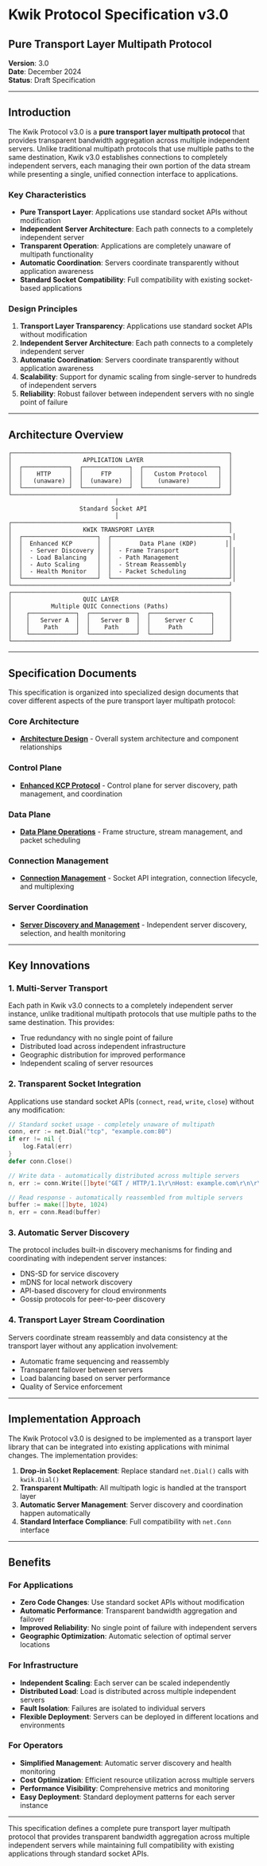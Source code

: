 # Kwik Protocol Specification v3.0
## Pure Transport Layer Multipath Protocol

**Version**: 3.0  
**Date**: December 2024  
**Status**: Draft Specification  

---

## Introduction

The Kwik Protocol v3.0 is a **pure transport layer multipath protocol** that provides transparent bandwidth aggregation across multiple independent servers. Unlike traditional multipath protocols that use multiple paths to the same destination, Kwik v3.0 establishes connections to completely independent servers, each managing their own portion of the data stream while presenting a single, unified connection interface to applications.

### Key Characteristics

- **Pure Transport Layer**: Applications use standard socket APIs without modification
- **Independent Server Architecture**: Each path connects to a completely independent server
- **Transparent Operation**: Applications are completely unaware of multipath functionality
- **Automatic Coordination**: Servers coordinate transparently without application awareness
- **Standard Socket Compatibility**: Full compatibility with existing socket-based applications

### Design Principles

1. **Transport Layer Transparency**: Applications use standard socket APIs without modification
2. **Independent Server Architecture**: Each path connects to a completely independent server
3. **Automatic Coordination**: Servers coordinate transparently without application awareness
4. **Scalability**: Support for dynamic scaling from single-server to hundreds of independent servers
5. **Reliability**: Robust failover between independent servers with no single point of failure

---

## Architecture Overview

```
┌─────────────────────────────────────────────────────────────┐
│                    APPLICATION LAYER                        │
│  ┌─────────────┐  ┌─────────────┐  ┌─────────────────────┐  │
│  │    HTTP     │  │     FTP     │  │   Custom Protocol   │  │
│  │   (unaware) │  │  (unaware)  │  │    (unaware)        │  │
│  └─────────────┘  └─────────────┘  └─────────────────────┘  │
└─────────────────────────────────────────────────────────────┘
                              │
                    Standard Socket API
                              │
┌─────────────────────────────────────────────────────────────┐
│                    KWIK TRANSPORT LAYER                     │
│  ┌─────────────────────┐  ┌─────────────────────────────────┐│
│  │  Enhanced KCP       │  │        Data Plane (KDP)        ││
│  │  - Server Discovery │  │  - Frame Transport              ││
│  │  - Load Balancing   │  │  - Path Management              ││
│  │  - Auto Scaling     │  │  - Stream Reassembly            ││
│  │  - Health Monitor   │  │  - Packet Scheduling            ││
│  └─────────────────────┘  └─────────────────────────────────┘│
└─────────────────────────────────────────────────────────────┘
┌─────────────────────────────────────────────────────────────┐
│                    QUIC LAYER                               │
│           Multiple QUIC Connections (Paths)                 │
│    ┌─────────────┐  ┌─────────────┐  ┌─────────────────┐    │
│    │   Server A  │  │   Server B  │  │    Server C     │    │
│    │    Path     │  │    Path     │  │     Path        │    │
│    └─────────────┘  └─────────────┘  └─────────────────┘    │
└─────────────────────────────────────────────────────────────┘
```

---

## Specification Documents

This specification is organized into specialized design documents that cover different aspects of the pure transport layer multipath protocol:

### Core Architecture
- **[Architecture Design](design-architecture.md)** - Overall system architecture and component relationships

### Control Plane
- **[Enhanced KCP Protocol](design-kcp.md)** - Control plane for server discovery, path management, and coordination

### Data Plane
- **[Data Plane Operations](design-data-plane.md)** - Frame structure, stream management, and packet scheduling

### Connection Management
- **[Connection Management](design-connection-management.md)** - Socket API integration, connection lifecycle, and multiplexing

### Server Coordination
- **[Server Discovery and Management](design-server-discovery.md)** - Independent server discovery, selection, and health monitoring

---

## Key Innovations

### 1. Multi-Server Transport
Each path in Kwik v3.0 connects to a completely independent server instance, unlike traditional multipath protocols that use multiple paths to the same destination. This provides:
- True redundancy with no single point of failure
- Distributed load across independent infrastructure
- Geographic distribution for improved performance
- Independent scaling of server resources

### 2. Transparent Socket Integration
Applications use standard socket APIs (`connect`, `read`, `write`, `close`) without any modification:
```go
// Standard socket usage - completely unaware of multipath
conn, err := net.Dial("tcp", "example.com:80")
if err != nil {
    log.Fatal(err)
}
defer conn.Close()

// Write data - automatically distributed across multiple servers
n, err := conn.Write([]byte("GET / HTTP/1.1\r\nHost: example.com\r\n\r\n"))

// Read response - automatically reassembled from multiple servers
buffer := make([]byte, 1024)
n, err = conn.Read(buffer)
```

### 3. Automatic Server Discovery
The protocol includes built-in discovery mechanisms for finding and coordinating with independent server instances:
- DNS-SD for service discovery
- mDNS for local network discovery
- API-based discovery for cloud environments
- Gossip protocols for peer-to-peer discovery

### 4. Transport Layer Stream Coordination
Servers coordinate stream reassembly and data consistency at the transport layer without any application involvement:
- Automatic frame sequencing and reassembly
- Transparent failover between servers
- Load balancing based on server performance
- Quality of Service enforcement

---

## Implementation Approach

The Kwik Protocol v3.0 is designed to be implemented as a transport layer library that can be integrated into existing applications with minimal changes. The implementation provides:

1. **Drop-in Socket Replacement**: Replace standard `net.Dial()` calls with `kwik.Dial()`
2. **Transparent Multipath**: All multipath logic is handled at the transport layer
3. **Automatic Server Management**: Server discovery and coordination happen automatically
4. **Standard Interface Compliance**: Full compatibility with `net.Conn` interface

---

## Benefits

### For Applications
- **Zero Code Changes**: Use standard socket APIs without modification
- **Automatic Performance**: Transparent bandwidth aggregation and failover
- **Improved Reliability**: No single point of failure with independent servers
- **Geographic Optimization**: Automatic selection of optimal server locations

### For Infrastructure
- **Independent Scaling**: Each server can be scaled independently
- **Distributed Load**: Load is distributed across multiple independent servers
- **Fault Isolation**: Failures are isolated to individual servers
- **Flexible Deployment**: Servers can be deployed in different locations and environments

### For Operators
- **Simplified Management**: Automatic server discovery and health monitoring
- **Cost Optimization**: Efficient resource utilization across multiple servers
- **Performance Visibility**: Comprehensive metrics and monitoring
- **Easy Deployment**: Standard deployment patterns for each server instance

---

This specification defines a complete pure transport layer multipath protocol that provides transparent bandwidth aggregation across multiple independent servers while maintaining full compatibility with existing applications through standard socket APIs.